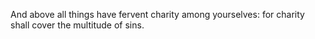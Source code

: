 And above all things have fervent charity among yourselves: for charity shall cover the multitude of sins.
